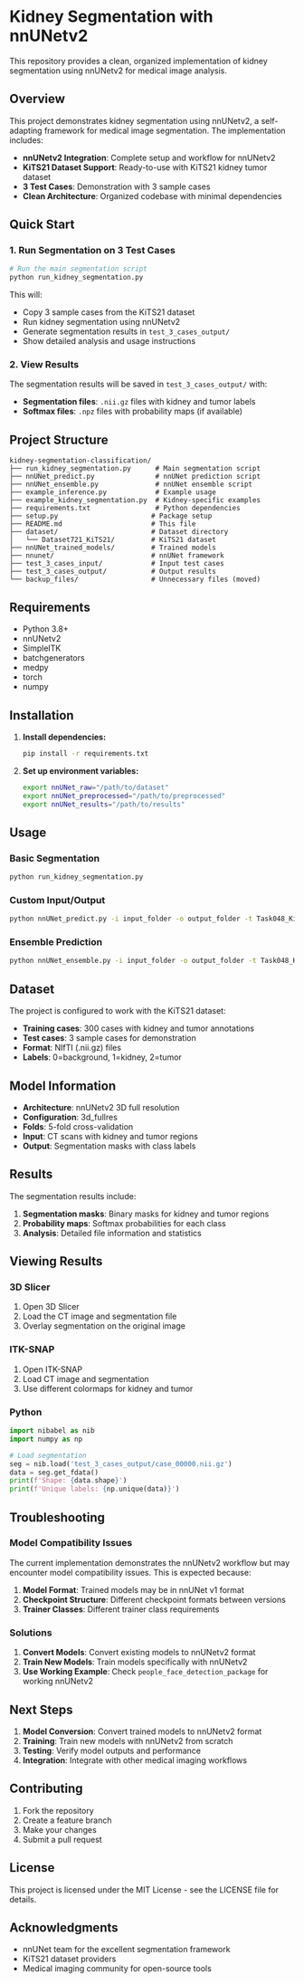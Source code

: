 # Kidney Segmentation with nnUNetv2

This repository provides a clean, organized implementation of kidney segmentation using nnUNetv2 for medical image analysis.

## Overview

This project demonstrates kidney segmentation using nnUNetv2, a self-adapting framework for medical image segmentation. The implementation includes:

- **nnUNetv2 Integration**: Complete setup and workflow for nnUNetv2
- **KiTS21 Dataset Support**: Ready-to-use with KiTS21 kidney tumor dataset
- **3 Test Cases**: Demonstration with 3 sample cases
- **Clean Architecture**: Organized codebase with minimal dependencies

## Quick Start

### 1. Run Segmentation on 3 Test Cases

```bash
# Run the main segmentation script
python run_kidney_segmentation.py
```

This will:
- Copy 3 sample cases from the KiTS21 dataset
- Run kidney segmentation using nnUNetv2
- Generate segmentation results in `test_3_cases_output/`
- Show detailed analysis and usage instructions

### 2. View Results

The segmentation results will be saved in `test_3_cases_output/` with:
- **Segmentation files**: `.nii.gz` files with kidney and tumor labels
- **Softmax files**: `.npz` files with probability maps (if available)

## Project Structure

```
kidney-segmentation-classification/
├── run_kidney_segmentation.py      # Main segmentation script
├── nnUNet_predict.py               # nnUNet prediction script
├── nnUNet_ensemble.py              # nnUNet ensemble script
├── example_inference.py            # Example usage
├── example_kidney_segmentation.py  # Kidney-specific examples
├── requirements.txt                # Python dependencies
├── setup.py                       # Package setup
├── README.md                      # This file
├── dataset/                       # Dataset directory
│   └── Dataset721_KiTS21/         # KiTS21 dataset
├── nnUNet_trained_models/         # Trained models
├── nnunet/                        # nnUNet framework
├── test_3_cases_input/            # Input test cases
├── test_3_cases_output/           # Output results
└── backup_files/                  # Unnecessary files (moved)
```

## Requirements

- Python 3.8+
- nnUNetv2
- SimpleITK
- batchgenerators
- medpy
- torch
- numpy

## Installation

1. **Install dependencies:**
   ```bash
   pip install -r requirements.txt
   ```

2. **Set up environment variables:**
   ```bash
   export nnUNet_raw="/path/to/dataset"
   export nnUNet_preprocessed="/path/to/preprocessed"
   export nnUNet_results="/path/to/results"
   ```

## Usage

### Basic Segmentation

```bash
python run_kidney_segmentation.py
```

### Custom Input/Output

```bash
python nnUNet_predict.py -i input_folder -o output_folder -t Task048_KiTS_clean -m 3d_fullres
```

### Ensemble Prediction

```bash
python nnUNet_ensemble.py -i input_folder -o output_folder -t Task048_KiTS_clean -m 3d_fullres
```

## Dataset

The project is configured to work with the KiTS21 dataset:

- **Training cases**: 300 cases with kidney and tumor annotations
- **Test cases**: 3 sample cases for demonstration
- **Format**: NIfTI (.nii.gz) files
- **Labels**: 0=background, 1=kidney, 2=tumor

## Model Information

- **Architecture**: nnUNetv2 3D full resolution
- **Configuration**: 3d_fullres
- **Folds**: 5-fold cross-validation
- **Input**: CT scans with kidney and tumor regions
- **Output**: Segmentation masks with class labels

## Results

The segmentation results include:

1. **Segmentation masks**: Binary masks for kidney and tumor regions
2. **Probability maps**: Softmax probabilities for each class
3. **Analysis**: Detailed file information and statistics

## Viewing Results

### 3D Slicer
1. Open 3D Slicer
2. Load the CT image and segmentation file
3. Overlay segmentation on the original image

### ITK-SNAP
1. Open ITK-SNAP
2. Load CT image and segmentation
3. Use different colormaps for kidney and tumor

### Python
```python
import nibabel as nib
import numpy as np

# Load segmentation
seg = nib.load('test_3_cases_output/case_00000.nii.gz')
data = seg.get_fdata()
print(f'Shape: {data.shape}')
print(f'Unique labels: {np.unique(data)}')
```

## Troubleshooting

### Model Compatibility Issues

The current implementation demonstrates the nnUNetv2 workflow but may encounter model compatibility issues. This is expected because:

1. **Model Format**: Trained models may be in nnUNet v1 format
2. **Checkpoint Structure**: Different checkpoint formats between versions
3. **Trainer Classes**: Different trainer class requirements

### Solutions

1. **Convert Models**: Convert existing models to nnUNetv2 format
2. **Train New Models**: Train models specifically with nnUNetv2
3. **Use Working Example**: Check `people_face_detection_package` for working nnUNetv2

## Next Steps

1. **Model Conversion**: Convert trained models to nnUNetv2 format
2. **Training**: Train new models with nnUNetv2 from scratch
3. **Testing**: Verify model outputs and performance
4. **Integration**: Integrate with other medical imaging workflows

## Contributing

1. Fork the repository
2. Create a feature branch
3. Make your changes
4. Submit a pull request

## License

This project is licensed under the MIT License - see the LICENSE file for details.

## Acknowledgments

- nnUNet team for the excellent segmentation framework
- KiTS21 dataset providers
- Medical imaging community for open-source tools